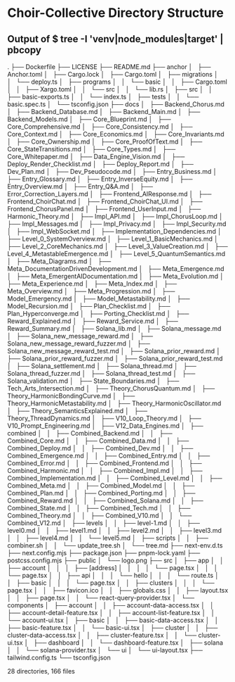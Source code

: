 # Choir-Collective Directory Structure
## Output of $ tree -I 'venv|node_modules|target' | pbcopy

.
├── Dockerfile
├── LICENSE
├── README.md
├── anchor
│   ├── Anchor.toml
│   ├── Cargo.lock
│   ├── Cargo.toml
│   ├── migrations
│   │   └── deploy.ts
│   ├── programs
│   │   └── basic
│   │       ├── Cargo.toml
│   │       ├── Xargo.toml
│   │       └── src
│   │           └── lib.rs
│   ├── src
│   │   ├── basic-exports.ts
│   │   └── index.ts
│   ├── tests
│   │   └── basic.spec.ts
│   └── tsconfig.json
├── docs
│   ├── Backend_Chorus.md
│   ├── Backend_Database.md
│   ├── Backend_Main.md
│   ├── Backend_Models.md
│   ├── Core_Blueprint.md
│   ├── Core_Comprehensive.md
│   ├── Core_Consistency.md
│   ├── Core_Context.md
│   ├── Core_Economics.md
│   ├── Core_Invariants.md
│   ├── Core_Ownership.md
│   ├── Core_ProofOfText.md
│   ├── Core_StateTransitions.md
│   ├── Core_Types.md
│   ├── Core_Whitepaper.md
│   ├── Data_Engine_Vision.md
│   ├── Deploy_Render_Checklist.md
│   ├── Deploy_Report.md
│   ├── Dev_Plan.md
│   ├── Dev_Pseudocode.md
│   ├── Entry_Business.md
│   ├── Entry_Glossary.md
│   ├── Entry_InverseEquity.md
│   ├── Entry_Overview.md
│   ├── Entry_Q&A.md
│   ├── Error_Correction_Layers.md
│   ├── Frontend_AIResponse.md
│   ├── Frontend_ChoirChat.md
│   ├── Frontend_ChoirChat_UI.md
│   ├── Frontend_ChorusPanel.md
│   ├── Frontend_UserInput.md
│   ├── Harmonic_Theory.md
│   ├── Impl_API.md
│   ├── Impl_ChorusLoop.md
│   ├── Impl_Messages.md
│   ├── Impl_Privacy.md
│   ├── Impl_Security.md
│   ├── Impl_WebSocket.md
│   ├── Implementation_Dependencies.md
│   ├── Level_0_SystemOverview.md
│   ├── Level_1_BasicMechanics.md
│   ├── Level_2_CoreMechanics.md
│   ├── Level_3_ValueCreation.md
│   ├── Level_4_MetastableEmergence.md
│   ├── Level_5_QuantumSemantics.md
│   ├── Meta_Diagrams.md
│   ├── Meta_DocumentationDrivenDevelopment.md
│   ├── Meta_Emergence.md
│   ├── Meta_EmergentAIDocumentation.md
│   ├── Meta_Evolution.md
│   ├── Meta_Experience.md
│   ├── Meta_Index.md
│   ├── Meta_Overview.md
│   ├── Meta_Progression.md
│   ├── Model_Emergency.md
│   ├── Model_Metastability.md
│   ├── Model_Recursion.md
│   ├── Plan_Checklist.md
│   ├── Plan_Hyperconverge.md
│   ├── Porting_Checklist.md
│   ├── Reward_Explained.md
│   ├── Reward_Service.md
│   ├── Reward_Summary.md
│   ├── Solana_lib.md
│   ├── Solana_message.md
│   ├── Solana_new_message_reward.md
│   ├── Solana_new_message_reward_fuzzer.md
│   ├── Solana_new_message_reward_test.md
│   ├── Solana_prior_reward.md
│   ├── Solana_prior_reward_fuzzer.md
│   ├── Solana_prior_reward_test.md
│   ├── Solana_settlement.md
│   ├── Solana_thread.md
│   ├── Solana_thread_fuzzer.md
│   ├── Solana_thread_test.md
│   ├── Solana_validation.md
│   ├── State_Boundaries.md
│   ├── Tech_Arts_Intersection.md
│   ├── Theory_ChorusQuantum.md
│   ├── Theory_HarmonicBondingCurve.md
│   ├── Theory_HarmonicMetastability.md
│   ├── Theory_HarmonicOscillator.md
│   ├── Theory_SemanticsExplained.md
│   ├── Theory_ThreadDynamics.md
│   ├── V10_Loop_Theory.md
│   ├── V10_Prompt_Engineering.md
│   ├── V12_Data_Engines.md
│   ├── combined
│   │   ├── Combined_Backend.md
│   │   ├── Combined_Core.md
│   │   ├── Combined_Data.md
│   │   ├── Combined_Deploy.md
│   │   ├── Combined_Dev.md
│   │   ├── Combined_Emergence.md
│   │   ├── Combined_Entry.md
│   │   ├── Combined_Error.md
│   │   ├── Combined_Frontend.md
│   │   ├── Combined_Harmonic.md
│   │   ├── Combined_Impl.md
│   │   ├── Combined_Implementation.md
│   │   ├── Combined_Level.md
│   │   ├── Combined_Meta.md
│   │   ├── Combined_Model.md
│   │   ├── Combined_Plan.md
│   │   ├── Combined_Porting.md
│   │   ├── Combined_Reward.md
│   │   ├── Combined_Solana.md
│   │   ├── Combined_State.md
│   │   ├── Combined_Tech.md
│   │   ├── Combined_Theory.md
│   │   ├── Combined_V10.md
│   │   └── Combined_V12.md
│   ├── levels
│   │   ├── level-1.md
│   │   ├── level0.md
│   │   ├── level1.md
│   │   ├── level2.md
│   │   ├── level3.md
│   │   ├── level4.md
│   │   └── level5.md
│   ├── scripts
│   │   ├── combiner.sh
│   │   └── update_tree.sh
│   └── tree.md
├── next-env.d.ts
├── next.config.mjs
├── package.json
├── pnpm-lock.yaml
├── postcss.config.mjs
├── public
│   └── logo.png
├── src
│   ├── app
│   │   ├── account
│   │   │   ├── [address]
│   │   │   │   └── page.tsx
│   │   │   └── page.tsx
│   │   ├── api
│   │   │   └── hello
│   │   │       └── route.ts
│   │   ├── basic
│   │   │   └── page.tsx
│   │   ├── clusters
│   │   │   └── page.tsx
│   │   ├── favicon.ico
│   │   ├── globals.css
│   │   ├── layout.tsx
│   │   ├── page.tsx
│   │   └── react-query-provider.tsx
│   └── components
│       ├── account
│       │   ├── account-data-access.tsx
│       │   ├── account-detail-feature.tsx
│       │   ├── account-list-feature.tsx
│       │   └── account-ui.tsx
│       ├── basic
│       │   ├── basic-data-access.tsx
│       │   ├── basic-feature.tsx
│       │   └── basic-ui.tsx
│       ├── cluster
│       │   ├── cluster-data-access.tsx
│       │   ├── cluster-feature.tsx
│       │   └── cluster-ui.tsx
│       ├── dashboard
│       │   └── dashboard-feature.tsx
│       ├── solana
│       │   └── solana-provider.tsx
│       └── ui
│           └── ui-layout.tsx
├── tailwind.config.ts
└── tsconfig.json

28 directories, 166 files

